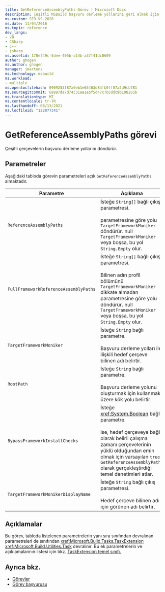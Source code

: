 ```yaml
---
title: GetReferenceAssemblyPaths Görev | Microsoft Docs
description: Çeşitli MSBuild başvuru derleme yollarını geri almak için GetReferenceAssemblyPaths görevini kullanın.
ms.custom: SEO-VS-2020
ms.date: 11/04/2016
ms.topic: reference
dev_langs:
- VB
- CSharp
- C++
- jsharp
ms.assetid: 178ef49c-5dee-405b-a14b-a37f41dc0609
author: ghogen
ms.author: ghogen
manager: jmartens
ms.technology: msbuild
ms.workload:
- multiple
ms.openlocfilehash: 0909253f87a6eb1e65463d84fb0ff07a2d9cb781
ms.sourcegitcommit: 68897da7d74c31ae1ebf5d47c7b5ddc9b108265b
ms.translationtype: MT
ms.contentlocale: tr-TR
ms.lasthandoff: 08/13/2021
ms.locfileid: "122077341"
---
```

# <a name="getreferenceassemblypaths-task"></a>GetReferenceAssemblyPaths görevi

Çeşitli çerçevelerin başvuru derleme yollarını döndürür.

## <a name="parameters"></a>Parametreler

 Aşağıdaki tabloda görevin parametreleri açık `GetReferenceAssemblyPaths` almaktadır.

|Parametre|Açıklama|
|---------------|-----------------|
|`ReferenceAssemblyPaths`|İsteğe `String[]` bağlı çıkış parametresi.<br /><br /> parametresine göre yolu `TargetFrameworkMoniker` döndürür. null `TargetFrameworkMoniker` veya boşsa, bu yol `String.Empty` olur.|
|`FullFrameworkReferenceAssemblyPaths`|İsteğe `String[]` bağlı çıkış parametresi.<br /><br /> Bilinen adın profil bölümünü `TargetFrameworkMoniker` dikkate almadan parametresine göre yolu döndürür. null `TargetFrameworkMoniker` veya boşsa, bu yol `String.Empty` olur.|
|`TargetFrameworkMoniker`|İsteğe `String` bağlı parametre.<br /><br /> Başvuru derleme yolları ile ilişkili hedef çerçeve bilinen adı belirtir.|
|`RootPath`|İsteğe `String` bağlı parametre.<br /><br /> Başvuru derleme yolunu oluşturmak için kullanmak üzere kök yolu belirtir.|
|`BypassFrameworkInstallChecks`|İsteğe <xref:System.Boolean> bağlı parametre.<br /><br /> ise, hedef çerçeveye bağlı olarak belirli çalışma zamanı çerçevelerinin yüklü olduğundan emin olmak için varsayılan `true` `GetReferenceAssemblyPaths` olarak gerçekleştirdiği temel denetimleri atlar.|
|`TargetFrameworkMonikerDisplayName`|İsteğe `String` bağlı çıkış parametresi.<br /><br /> Hedef çerçeve bilinen adı için görünen adı belirtir.|

## <a name="remarks"></a>Açıklamalar

 Bu görev, tabloda listelenen parametrelerin yanı sıra sınıfından devralınan parametreleri de sınıfından <xref:Microsoft.Build.Tasks.TaskExtension> <xref:Microsoft.Build.Utilities.Task> devralınır. Bu ek parametrelerin ve açıklamalarının listesi için bkz. [TaskExtension temel sınıfı.](../msbuild/taskextension-base-class.md)

## <a name="see-also"></a>Ayrıca bkz.

- [Görevler](../msbuild/msbuild-tasks.md)
- [Görev başvurusu](../msbuild/msbuild-task-reference.md)